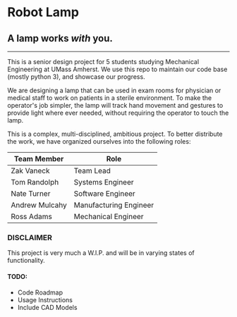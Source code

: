 # **Robot Lamp**

## A lamp works _with_ you.
---
This is a senior design project for 5 students studying Mechanical Engineering at UMass Amherst. We use this repo to maintain our code base (mostly python 3), and showcase our progress.

We are designing a lamp that can be used in exam rooms for physician or medical staff to work on patients in a sterile environment. To make the operator's job simpler, the lamp will track hand movement and gestures to provide light where ever needed, without requiring the operator to touch the lamp.

This is a complex, multi-disciplined, ambitious project. To better distribute the work, we have organized ourselves into the following roles:

| Team Member |    Role  |
|-------------|----------|
|Zak Vaneck| Team Lead|
|Tom Randolph| Systems Engineer|
|Nate Turner | Software Engineer|
|Andrew Mulcahy | Manufacturing Engineer|
|Ross Adams| Mechanical Engineer|


### DISCLAIMER
This project is very much a W.I.P. and will be in varying states of functionality.

#### TODO:

* Code Roadmap
* Usage Instructions
* Include CAD Models
